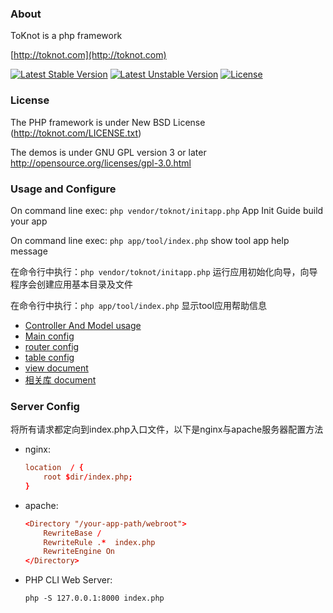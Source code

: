 ### About
ToKnot is a php framework

[http://toknot.com](http://toknot.com)

[![Latest Stable Version](https://poser.pugx.org/toknot/toknot/v/stable)](https://packagist.org/packages/toknot/toknot)
[![Latest Unstable Version](https://poser.pugx.org/toknot/toknot/v/unstable)](https://packagist.org/packages/toknot/toknot)
[![License](https://poser.pugx.org/toknot/toknot/license)](https://packagist.org/packages/toknot/toknot)
### License
The PHP framework is under New BSD License (http://toknot.com/LICENSE.txt)

The demos is under GNU GPL version 3 or later <http://opensource.org/licenses/gpl-3.0.html>

### Usage and Configure
On command line exec: `php vendor/toknot/initapp.php` App Init Guide build your app

On command line exec: `php app/tool/index.php` show tool app help message

在命令行中执行：`php vendor/toknot/initapp.php` 运行应用初始化向导，向导程序会创建应用基本目录及文件

在命令行中执行：`php app/tool/index.php` 显示tool应用帮助信息

* [Controller And Model usage](https://github.com/chopins/toknot/blob/master/vendor/toknot/doc/Controller-Model-Usage.md)
* [Main config](https://github.com/chopins/toknot/blob/master/vendor/toknot/doc/main-config-usage.md)  
* [router config](https://github.com/chopins/toknot/blob/master/vendor/toknot/doc/route-config.md)  
* [table config](https://github.com/chopins/toknot/blob/master/vendor/toknot/doc/table-config.md)  
* [view document](https://github.com/chopins/toknot/blob/master/vendor/toknot/doc/view.md) 
* [相关库 document](https://github.com/chopins/toknot/blob/master/vendor/toknot/doc/tool.md) 

### Server Config
将所有请求都定向到index.php入口文件，以下是nginx与apache服务器配置方法
* nginx:
    ```conf
    location  / {
        root $dir/index.php;
    }
    ```

* apache:
    ```conf
    <Directory "/your-app-path/webroot">
        RewriteBase /
        RewriteRule .*  index.php
        RewriteEngine On
    </Directory>
    ```
* PHP CLI Web Server:
  ```
  php -S 127.0.0.1:8000 index.php
  ```
